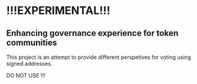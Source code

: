 # !!!EXPERIMENTAL!!! 

## Enhancing governance experience for token communities

This project is an attempt to provide different perspetives for voting using signed addresses.

DO NOT USE !!!
